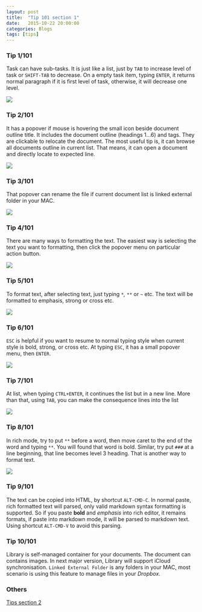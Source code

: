 ```yaml
---
layout: post
title:  "Tip 101 section 1"
date:   2015-10-22 20:00:00
categories: Blogs
tags: [tips]
---
```


### Tip 1/101
Task can have sub-tasks. It is just like a list, just by `TAB` to increase level of task or `SHIFT-TAB` to decrease. On a empty task item, typing `ENTER`, it returns normal paragraph if it is first level of task, otherwise, it will decrease one level. 

![](<{{site_url}}/img/tips/tip1.gif>)


### Tip 2/101
It has a popover if mouse is hovering the small icon beside document outline title. It includes the document outline (headings 1...6) and tags. They are clickable to relocate the document. The most useful tip is, it can browse all documents outline in current list. That means, it can open a document and directly locate to expected line.

![](<{{site_url}}/img/tips/tip2.gif>)

### Tip 3/101
That popover can rename the file if current document list is linked external folder in your MAC. 

![](<{{site_url}}/img/tips/tip3.gif>)

### Tip 4/101
There are many ways to formatting the text. The easiest way is selecting the text you want to formatting, then click the popover menu on particular action button. 

![](<{{site_url}}/img/tips/tip4.gif>)


### Tip 5/101
To format text, after selecting text, just typing `*`*,* `**` or `~` etc. The text will be formatted to emphasis, strong or cross etc.

![](<{{site_url}}/img/tips/tip5.gif>)


### Tip 6/101
`ESC` is helpful if you want to resume to normal typing style when current style is bold, strong, or cross etc. At typing `ESC`, it has a small popover menu, then `ENTER`. 

![](<{{site_url}}/img/tips/tip6.gif>)

### Tip 7/101
At list, when typing `CTRL+ENTER`, it continues the list but in a new line. More than that, using `TAB`, you can make the consequence lines into the list

![](<{{site_url}}/img/tips/tip7.gif>)


### Tip 8/101
In rich mode, try to put `**` before a word, then move caret to the end of the word and typing `**`. You will found that word is bold. Similar, try put `###` at a line beginning, that line becomes level 3 heading. That is another way to format text.

![](<{{site_url}}/img/tips/tip8.gif>)


### Tip 9/101
The text can be copied into HTML, by shortcut `ALT-CMD-C`. In normal paste,  rich formatted text will parsed, only valid markdown syntax formatting is supported. So if you paste **bold** and *emphasis* into rich editor, it remains formats, if paste into markdown mode, it will be parsed to markdown text. Using shortcut `ALT-CMD-V` to avoid this parsing.

### Tip 10/101
Library is self-managed container for your documents. The document can contains images. In next major version, Library will support iCloud synchronisation. `Linked External Folder` is any folders in your MAC, most scenario is using this feature to manage files in your *Dropbox*. 


### Others
[Tips section 2]({{site_url}}/blogs/2015/10/26/tip-101-section-2.html)